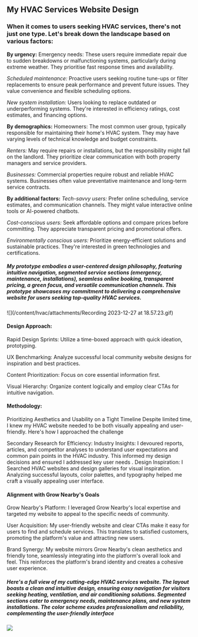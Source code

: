 ## My HVAC Services Website Design


### When it comes to users seeking HVAC services, there's not just one type. Let's break down the landscape based on various factors:

**By urgency:**
Emergency needs: These users require immediate repair due to sudden breakdowns or malfunctioning systems, particularly during extreme weather. They prioritise fast response times and availability.

_Scheduled maintenance:_ Proactive users seeking routine tune-ups or filter replacements to ensure peak performance and prevent future issues. They value convenience and flexible scheduling options.

_New system installation:_ Users looking to replace outdated or underperforming systems. They're interested in efficiency ratings, cost estimates, and financing options.

**By demographics:**
Homeowners: The most common user group, typically responsible for maintaining their home's HVAC system. They may have varying levels of technical knowledge and budget constraints.

_Renters:_ May require repairs or installations, but the responsibility might fall on the landlord. They prioritize clear communication with both property managers and service providers.

_Businesses:_ Commercial properties require robust and reliable HVAC systems. Businesses often value preventative maintenance and long-term service contracts.

**By additional factors:**
_Tech-savvy users:_ Prefer online scheduling, service estimates, and communication channels. They might value interactive online tools or AI-powered chatbots.

_Cost-conscious users:_ Seek affordable options and compare prices before committing. They appreciate transparent pricing and promotional offers.

_Environmentally conscious users:_ Prioritize energy-efficient solutions and sustainable practices. They're interested in green technologies and certifications.

##### My prototype embodies a user-centered design philosophy, featuring intuitive navigation, segmented service sections (emergency, maintenance, installations), seamless online booking, transparent pricing, a green focus, and versatile communication channels. This prototype showcases my commitment to delivering a comprehensive website for users seeking top-quality HVAC services.


![](/content/hvac/attachments/Recording 2023-12-27 at 18.57.23.gif)

#### Design Approach:

Rapid Design Sprints: Utilize a time-boxed approach with quick ideation, prototyping.

UX Benchmarking: Analyze successful local community website designs for inspiration and best practices.

Content Prioritization: Focus on core essential information first.

Visual Hierarchy: Organize content logically and employ clear CTAs for intuitive navigation.

#### Methodology:

Prioritizing Aesthetics and Usability on a Tight Timeline
Despite limited time, I knew my HVAC website needed to be both visually appealing and user-friendly. Here's how I approached the challenge

Secondary Research for Efficiency:
Industry Insights: I devoured reports, articles, and competitor analyses to understand user expectations and common pain points in the HVAC industry. This informed my design decisions and ensured I addressed key user needs
.
Design Inspiration: I Searched HVAC websites and design galleries for visual inspiration. Analyzing successful layouts, color palettes, and typography helped me craft a visually appealing user interface.

#### Alignment with Grow Nearby's Goals

Grow Nearby's Platform: I leveraged Grow Nearby's local expertise and targeted my website to appeal to the specific needs of community.

User Acquisition: My user-friendly website and clear CTAs make it easy for  users to find and schedule services. This translates to satisfied customers, promoting the platform's value and attracting new users.

Brand Synergy: My website mirrors Grow Nearby's clean aesthetics and friendly tone, seamlessly integrating into the platform's overall look and feel. This reinforces the platform's brand identity and creates a cohesive user experience.

##### Here's a full view of my cutting-edge HVAC services website. The layout boasts a clean and intuitive design, ensuring easy navigation for visitors seeking heating, ventilation, and air conditioning solutions. Segmented sections cater to emergency needs, maintenance plans, and new system installations. The color scheme exudes professionalism and reliability, complementing the user-friendly interface

![](/content/hvac/attachments/Clipboard_2023-12-27-19-37-18.png)





